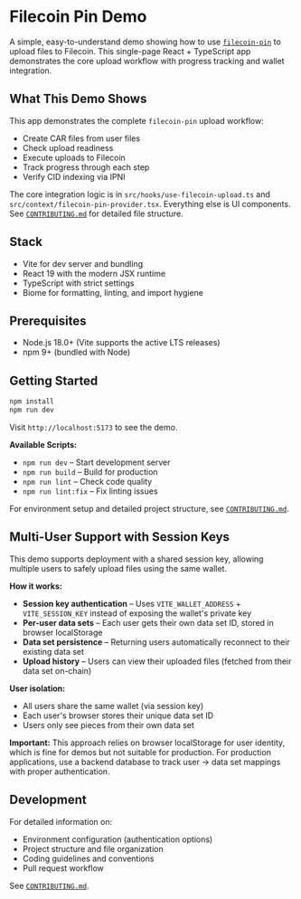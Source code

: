 # Filecoin Pin Demo

A simple, easy-to-understand demo showing how to use [`filecoin-pin`](https://github.com/filecoin-project/filecoin-pin) to upload files to Filecoin. This single-page React + TypeScript app demonstrates the core upload workflow with progress tracking and wallet integration.

## What This Demo Shows

This app demonstrates the complete `filecoin-pin` upload workflow:
- Create CAR files from user files
- Check upload readiness
- Execute uploads to Filecoin
- Track progress through each step
- Verify CID indexing via IPNI

The core integration logic is in `src/hooks/use-filecoin-upload.ts` and `src/context/filecoin-pin-provider.tsx`. Everything else is UI components. See [`CONTRIBUTING.md`](CONTRIBUTING.md) for detailed file structure.

## Stack

- Vite for dev server and bundling
- React 19 with the modern JSX runtime
- TypeScript with strict settings
- Biome for formatting, linting, and import hygiene

## Prerequisites

- Node.js 18.0+ (Vite supports the active LTS releases)
- npm 9+ (bundled with Node)

## Getting Started

```sh
npm install
npm run dev
```

Visit `http://localhost:5173` to see the demo.

**Available Scripts:**
- `npm run dev` – Start development server
- `npm run build` – Build for production
- `npm run lint` – Check code quality
- `npm run lint:fix` – Fix linting issues

For environment setup and detailed project structure, see [`CONTRIBUTING.md`](CONTRIBUTING.md).

## Multi-User Support with Session Keys

This demo supports deployment with a shared session key, allowing multiple users to safely upload files using the same wallet.

**How it works:**
- **Session key authentication** – Uses `VITE_WALLET_ADDRESS` + `VITE_SESSION_KEY` instead of exposing the wallet's private key
- **Per-user data sets** – Each user gets their own data set ID, stored in browser localStorage
- **Data set persistence** – Returning users automatically reconnect to their existing data set
- **Upload history** – Users can view their uploaded files (fetched from their data set on-chain)

**User isolation:**
- All users share the same wallet (via session key)
- Each user's browser stores their unique data set ID
- Users only see pieces from their own data set

**Important:** This approach relies on browser localStorage for user identity, which is fine for demos but not suitable for production. For production applications, use a backend database to track user → data set mappings with proper authentication.

## Development

For detailed information on:
- Environment configuration (authentication options)
- Project structure and file organization
- Coding guidelines and conventions
- Pull request workflow

See [`CONTRIBUTING.md`](CONTRIBUTING.md).
